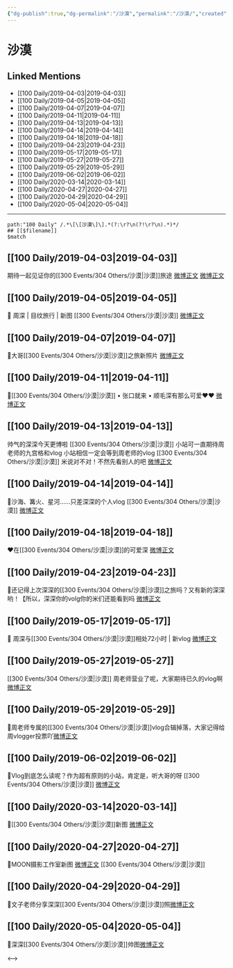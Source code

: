 ```yaml
---
{"dg-publish":true,"dg-permalink":"/沙漠","permalink":"/沙漠/","created":"2023-03-07T20:31:05.370+08:00","updated":"2023-04-10T17:10:14.478+08:00"}
---
```


# 沙漠

## Linked Mentions
- [[100 Daily/2019-04-03\|2019-04-03]]
- [[100 Daily/2019-04-05\|2019-04-05]]
- [[100 Daily/2019-04-07\|2019-04-07]]
- [[100 Daily/2019-04-11\|2019-04-11]]
- [[100 Daily/2019-04-13\|2019-04-13]]
- [[100 Daily/2019-04-14\|2019-04-14]]
- [[100 Daily/2019-04-18\|2019-04-18]]
- [[100 Daily/2019-04-23\|2019-04-23]]
- [[100 Daily/2019-05-17\|2019-05-17]]
- [[100 Daily/2019-05-27\|2019-05-27]]
- [[100 Daily/2019-05-29\|2019-05-29]]
- [[100 Daily/2019-06-02\|2019-06-02]]
- [[100 Daily/2020-03-14\|2020-03-14]]
- [[100 Daily/2020-04-27\|2020-04-27]]
- [[100 Daily/2020-04-29\|2020-04-29]]
- [[100 Daily/2020-05-04\|2020-05-04]]


---

```expander
path:"100 Daily" /.*\[\[沙漠\]\].*(?:\r?\n(?!\r?\n).*)*/
## [[$filename]]
$match
```
## [[100 Daily/2019-04-03\|2019-04-03]]
期待一起见证你的[[300 Events/304 Others/沙漠\|沙漠]]旅途
[微博正文](https://m.weibo.cn/6466290670/4357076702532530)
[微博正文](https://m.weibo.cn/6466290670/4356942019363408)
## [[100 Daily/2019-04-05\|2019-04-05]]
🎵 周深 | 目纹旅行 | 新图 [[300 Events/304 Others/沙漠\|沙漠]]
[微博正文](https://m.weibo.cn/6466290670/4357714714995122)
## [[100 Daily/2019-04-07\|2019-04-07]]
🌿大哥[[300 Events/304 Others/沙漠\|沙漠]]之旅新照片 [微博正文](https://weibo.com/6466290670/HoxQzxSUv)

## [[100 Daily/2019-04-11\|2019-04-11]]
🎵[[300 Events/304 Others/沙漠\|沙漠]] • 张口就来 • 顺毛深有那么可爱❤️❤️
[微博正文](https://m.weibo.cn/6466290670/4359990220869441)
## [[100 Daily/2019-04-13\|2019-04-13]]
帅气的深深今天更博啦 [[300 Events/304 Others/沙漠\|沙漠]]
小站可一直期待周老师的九宫格和vlog
[](https://m.weibo.cn/1736988591/4360619371022501)
小站相信一定会等到周老师的vlog [[300 Events/304 Others/沙漠\|沙漠]]
米说对不对！不然先看别人的吧
[微博正文](https://m.weibo.cn/6466290670/4360652237546152)
## [[100 Daily/2019-04-14\|2019-04-14]]
🌿沙海、篝火、星河……只差深深的个人vlog [[300 Events/304 Others/沙漠\|沙漠]]
[微博正文](https://m.weibo.cn/6466290670/4361107360986286)
## [[100 Daily/2019-04-18\|2019-04-18]]
❤️在[[300 Events/304 Others/沙漠\|沙漠]]的可爱深
[微博正文](https://m.weibo.cn/6466290670/4362514969616486)

## [[100 Daily/2019-04-23\|2019-04-23]]
🌿还记得上次深深的[[300 Events/304 Others/沙漠\|沙漠]]之旅吗？又有新的深深哟！【所以，深深你的volg你的米们还能看到吗
[微博正文](https://m.weibo.cn/6466290670/4364370395383779)
## [[100 Daily/2019-05-17\|2019-05-17]]
🎵 周深与[[300 Events/304 Others/沙漠\|沙漠]]相处72小时 | 新vlog
[微博正文](https://m.weibo.cn/6466290670/4372955045481979)
## [[100 Daily/2019-05-27\|2019-05-27]]
[[300 Events/304 Others/沙漠\|沙漠]]
周老师营业了呢，大家期待已久的vlog啊[微博正文](https://m.weibo.cn/6466290670/4376561920229296)
## [[100 Daily/2019-05-29\|2019-05-29]]
🌟周老师专属的[[300 Events/304 Others/沙漠\|沙漠]]vlog合辑掉落，大家记得给周vlogger投票吖[微博正文](https://m.weibo.cn/6466290670/4377358485989110)
## [[100 Daily/2019-06-02\|2019-06-02]]
🐰Vlog到底怎么读呢？作为超有原则的小站，肯定是，听大哥的呀 [[300 Events/304 Others/沙漠\|沙漠]]
[微博正文](https://m.weibo.cn/6466290670/4378723983715005)

## [[100 Daily/2020-03-14\|2020-03-14]]
💫[[300 Events/304 Others/沙漠\|沙漠]]新图 [微博正文](https://m.weibo.cn/6466290670/4482339726245912)
## [[100 Daily/2020-04-27\|2020-04-27]]
🎵MOON摄影工作室新图 [微博正文](https://m.weibo.cn/6466290670/4498269574713570) [[300 Events/304 Others/沙漠\|沙漠]]

## [[100 Daily/2020-04-29\|2020-04-29]]
🌿文子老师分享深深[[300 Events/304 Others/沙漠\|沙漠]]照[微博正文](https://m.weibo.cn/6466290670/4499114811625121)
## [[100 Daily/2020-05-04\|2020-05-04]]
🎵深深[[300 Events/304 Others/沙漠\|沙漠]]帅图[微博正文](https://m.weibo.cn/6466290670/4500953375573206)

<-->